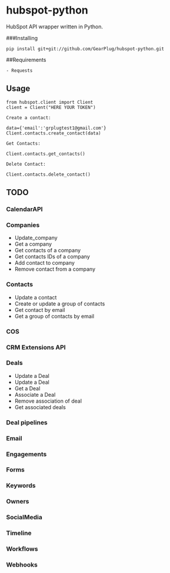 # hubspot-python
HubSpot API wrapper written in Python.

###Installing

```
pip install git+git://github.com/GearPlug/hubspot-python.git
```

##Requirements

```
- Requests
```

## Usage

```
from hubspot.client import Client
client = Client("HERE YOUR TOKEN")

Create a contact:

data={'email':'grplugtest1@gmail.com'}
Client.contacts.create_contact(data)

Get Contacts:

Client.contacts.get_contacts()

Delete Contact:

Client.contacts.delete_contact()
```

## TODO

### CalendarAPI

### Companies

- Update_company
- Get a company
- Get contacts of a company
- Get contacts IDs of a company
- Add contact to company
- Remove contact from a company

### Contacts

- Update a contact
- Create or update a group of contacts
- Get contact by email
- Get a group of contacts by email

### COS

### CRM Extensions API

### Deals

- Update a Deal
- Update a Deal
- Get a Deal
- Associate a Deal
- Remove association of deal
- Get associated deals

### Deal pipelines

### Email

### Engagements

### Forms

### Keywords

### Owners

### SocialMedia

### Timeline

### Workflows

### Webhooks


